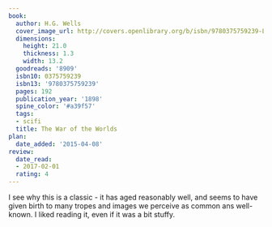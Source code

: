 ```yaml
---
book:
  author: H.G. Wells
  cover_image_url: http://covers.openlibrary.org/b/isbn/9780375759239-L.jpg
  dimensions:
    height: 21.0
    thickness: 1.3
    width: 13.2
  goodreads: '8909'
  isbn10: 0375759239
  isbn13: '9780375759239'
  pages: 192
  publication_year: '1898'
  spine_color: '#a39f57'
  tags:
  - scifi
  title: The War of the Worlds
plan:
  date_added: '2015-04-08'
review:
  date_read:
  - 2017-02-01
  rating: 4
---
```


I see why this is a classic - it has aged reasonably well, and seems to have given birth to many tropes and images we perceive as common ans well-known. I liked reading it, even if it was a bit stuffy.
